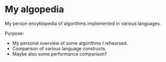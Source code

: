 # My algopedia

My person encyklopedia of algorithms implemented in various languages.

Purpose:
 - My personal overview of some algorithms I rehearsed.
 - Comparison of various language constructs.
 - Maybe also some performance comparison?

